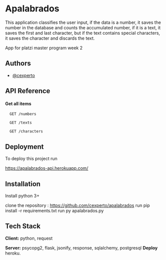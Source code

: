 
# Apalabrados

This application classifies the user input, if the data is a number, it saves the number in the database and counts the accumulated number, if it is a text, it saves the first and last character, but if the text contains special characters, it saves the character and discards the text.

App for platzi master program week 2 
## Authors

- [@cexperto](https://github.com/cexperto/apalabrados)


  
## API Reference


#### Get all items


```http
  GET /numbers
```

```http
  GET /texts
```

```http
  GET /characters
```



  
## Deployment

To deploy this project run

https://apalabrados-api.herokuapp.com/




  
## Installation 

Install python 3+

clone the repository : https://github.com/cexperto/apalabrados
 run 
    pip install -r requirements.txt
  run
    py apalabrados.py
    
## Tech Stack

**Client:** python, request

**Server:** psycopg2, flask, jsonify, response, sqlalchemy, postgresql
**Deploy** heroku.

  
